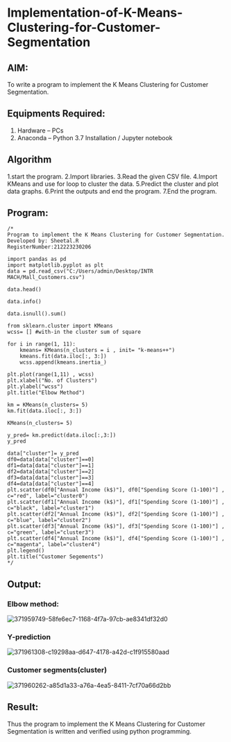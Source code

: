 # Implementation-of-K-Means-Clustering-for-Customer-Segmentation

## AIM:
To write a program to implement the K Means Clustering for Customer Segmentation.

## Equipments Required:
1. Hardware – PCs
2. Anaconda – Python 3.7 Installation / Jupyter notebook

## Algorithm
1.start the program.
2.Import libraries.
3.Read the given CSV file.
4.Import KMeans and use for loop to cluster the data.
5.Predict the cluster and plot data graphs.
6.Print the outputs and end the program.
7.End the program.
## Program:
```
/*
Program to implement the K Means Clustering for Customer Segmentation.
Developed by: Sheetal.R
RegisterNumber:212223230206

import pandas as pd
import matplotlib.pyplot as plt
data = pd.read_csv("C:/Users/admin/Desktop/INTR MACH/Mall_Customers.csv")

data.head()

data.info()

data.isnull().sum()

from sklearn.cluster import KMeans
wcss= [] #with-in the cluster sum of square

for i in range(1, 11):
    kmeans= KMeans(n_clusters = i , init= "k-means++")
    kmeans.fit(data.iloc[:, 3:])
    wcss.append(kmeans.inertia_)

plt.plot(range(1,11) , wcss)
plt.xlabel("No. of Clusters")
plt.ylabel("wcss")
plt.title("Elbow Method")

km = KMeans(n_clusters= 5)
km.fit(data.iloc[:, 3:])

KMeans(n_clusters= 5)

y_pred= km.predict(data.iloc[:,3:])
y_pred

data["cluster"]= y_pred
df0=data[data["cluster"]==0]
df1=data[data["cluster"]==1]
df2=data[data["cluster"]==2]
df3=data[data["cluster"]==3]
df4=data[data["cluster"]==4]
plt.scatter(df0["Annual Income (k$)"], df0["Spending Score (1-100)"] , c="red", label="cluster0")
plt.scatter(df1["Annual Income (k$)"], df1["Spending Score (1-100)"] , c="black", label="cluster1")
plt.scatter(df2["Annual Income (k$)"], df2["Spending Score (1-100)"] , c="blue", label="cluster2")
plt.scatter(df3["Annual Income (k$)"], df3["Spending Score (1-100)"] , c="green", label="cluster3")
plt.scatter(df4["Annual Income (k$)"], df4["Spending Score (1-100)"] , c="magenta", label="cluster4")
plt.legend()
plt.title("Customer Segements")
*/
```

## Output:
### Elbow method:
![371959749-58fe6ec7-1168-4f7a-97cb-ae8341df32d0](https://github.com/user-attachments/assets/326a4e0b-a9cb-4740-a7a3-cb7c06636370)

### Y-prediction
![371961308-c19298aa-d647-4178-a42d-c1f915580aad](https://github.com/user-attachments/assets/178a25f9-69ed-4867-b47d-e926114b736e)

### Customer segments(cluster)
![371960262-a85d1a33-a76a-4ea5-8411-7cf70a66d2bb](https://github.com/user-attachments/assets/31e8c8e6-6075-4b71-8862-12fff3c548ab)

## Result:
Thus the program to implement the K Means Clustering for Customer Segmentation is written and verified using python programming.
